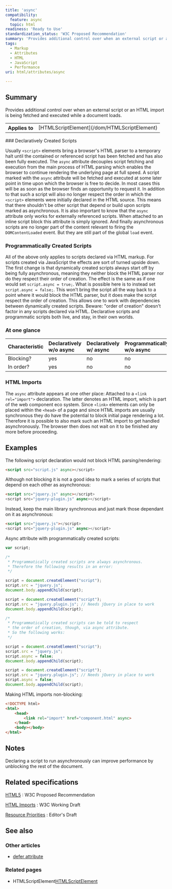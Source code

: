 ```yaml
---
title: 'async'
compatibility:
  feature: async
  topic: html
readiness: 'Ready to Use'
standardization_status: 'W3C Proposed Recommendation'
summary: 'Provides additional control over when an external script or an HTML import is being fetched and executed while a document loads.'
tags:
  - Markup
  - Attributes
  - HTML
  - JavaScript
  - Performance
uri: html/attributes/async

---
```

## Summary

Provides additional control over when an external script or an HTML import is being fetched and executed while a document loads.

<table class="wikitable">
<tr>
<th>
Applies to

</th>
<td>
[HTMLScriptElement](/dom/HTMLScriptElement)

</td>
</tr>
</table>
### Declaratively Created Scripts

Usually `<script>` elements bring a browser's HTML parser to a temporary halt until the contained or referenced script has been fetched and has also been fully executed. The `async` attribute decouples script fetching and execution from the main process of HTML parsing which enables the browser to continue rendering the underlying page at full speed. A script marked with the `async` attribute will be fetched and executed at some later point in time upon which the browser is free to decide. In most cases this will be as soon as the browser finds an opportunity to request it. In addition to that such a script will also no longer respect the order in which the `<script>` elements were initially declared in the HTML source. This means that there shouldn't be other script that depend or build upon scripts marked as asynchronous. It is also important to know that the `async` attribute only works for externally referenced scripts. When attached to an inline script block this attribute is simply ignored. And finally asynchronous scripts are no longer part of the content relevant to firing the `DOMContentLoaded` event. But they are still part of the global `load` event.

### Programmatically Created Scripts

All of the above only applies to scripts declared via HTML markup. For scripts created via JavaScript the effects are sort of turned upside down. The first change is that dynamically created scripts always start off by being fully asynchronous, meaning they neither block the HTML parser nor do they respect their order of creation. The effect is the same as if one would set `script.async = true;`. What is possible here is to instead set `script.async = false;`. This won't bring the script all the way back to a point where it would block the HTML parser, but it does make the script respect the order of creation. This allows one to work with dependencies between dynamically created scripts. Beware: "order of creation" doesn't factor in any scripts declared via HTML. Declarative scripts and programmatic scripts both live, and stay, in their own worlds.

### At one glance

|Characteristic|Declaratively w/o async|Declaratively w/ async|Programmatically w/o async|Programmatically w/ async = false|
|:-------------|:----------------------|:---------------------|:-------------------------|:--------------------------------|
|Blocking?|yes|no|no|no|
|In order?|yes|no|no|yes|

### HTML Imports

The `async` attribute appears at one other place: Attached to a `<link rel="import">` declaration. The latter denotes an HTML import, which is part of the web component eco system. Since `<link>` elements can only be placed within the `<head>` of a page and since HTML imports are usually synchronous they do have the potential to block initial page rendering a lot. Therefore it is possible to also mark such an HTML import to get handled asynchronously. The browser then does not wait on it to be finished any more before proceeding.

## Examples

The following script declaration would not block HTML parsing/rendering:

``` html
<script src="script.js" async></s​cript>
```

Although not blocking it is not a good idea to mark a series of scripts that depend on each other as asynchronous:

``` html
<script src="jquery.js" async></s​cript>
<script src="jquery-plugin.js" async></s​cript>
```

Instead, keep the main library synchronous and just mark those dependant on it as asynchronous:

``` html
<script src="jquery.js"></s​cript>
<script src="jquery-plugin.js" async></s​cript>
```

Async attribute with programmatically created scripts:

``` js
var script;

/*
 * Programmatically created scripts are always asynchronous.
 * Therefore the following results in an error:
 */

script = document.createElement("script");
script.src = "jquery.js";
document.body.appendChild(script);

script = document.createElement("script");
script.src = "jquery.plugin.js"; // Needs jQuery in place to work
document.body.appendChild(script);

/*
 * Programmatically created scripts can be told to respect
 * the order of creation, though, via async attribute.
 * So the following works:
 */

script = document.createElement("script");
script.src = "jquery.js";
script.async = false;
document.body.appendChild(script);

script = document.createElement("script");
script.src = "jquery.plugin.js"; // Needs jQuery in place to work
script.async = false;
document.body.appendChild(script);
```

Making HTML imports non-blocking:

``` html
<!DOCTYPE html>
<html>
    <head>
        <link rel="import" href="component.html" async>
    </head>
    <body></body>
</html>
```

## Notes

Declaring a script to run asynchronously can improve performance by unblocking the rest of the document.

## Related specifications

[HTML5](http://www.w3.org/TR/html5/scripting-1.html#attr-script-async)
:   W3C Proposed Recommendation

[HTML Imports](http://www.w3.org/TR/html-imports/#dfn-import-async-attribute)
:   W3C Working Draft

[Resource Priorities](https://dvcs.w3.org/hg/webperf/raw-file/tip/specs/ResourcePriorities/Overview.html#the-script-element)
:   Editor's Draft

## See also

### Other articles

-   [defer attribute](/html/attributes/defer)

### Related pages

-   HTMLScriptElement[HTMLScriptElement](/dom/HTMLScriptElement)
